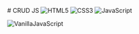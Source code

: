 #   C R U D   J S 
![HTML5](https://img.shields.io/badge/HTML%20-orange?logo=HTML5&logoColor=white)
![CSS3](https://img.shields.io/badge/CSS%20-blue?logo=CSS3&logoColor=white)
![JavaScript](https://img.shields.io/badge/JavaScript%20-yellow?logo=JavaScript&logoColor=white)

![VanillaJavaScript](https://img.shields.io/badge/CRUD%20-red?style=for-the-badge&logo=javascript&label=JavaScript&labelColor=000000&color=FFE000)
